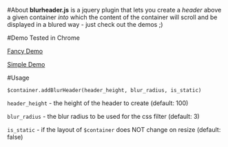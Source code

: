 #About
**blurheader.js** is a jquery plugin that lets you create a *header* above a given container *into* which the content of the container will scroll and be displayed in a blured way - just check out the demos ;)

#Demo
Tested in Chrome

[Fancy Demo](http://htmlpreview.github.io/?https://github.com/moritzmhmk/blurheader.js/blob/master/demo.html)

[Simple Demo](http://htmlpreview.github.io/?https://github.com/moritzmhmk/blurheader.js/blob/master/simpledemo.html)

#Usage

	$container.addBlurHeader(header_height, blur_radius, is_static)

`header_height` - the height of the header to create (default: 100)

`blur_radius` - the blur radius to be used for the css filter (default: 3)

`is_static` - if the layout of `$container` does NOT change on resize (default: false)
